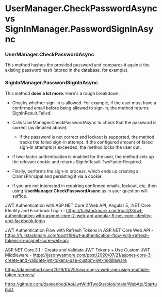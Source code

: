 ﻿# UserManager.CheckPasswordAsync vs SignInManager.PasswordSignInAsync

###  UserManager.CheckPasswordAsync
This method hashes the provided password and compares it against the existing password hash (stored in the database, for example).

### SignInManager.PasswordSignInAsync

This method **does a lot more.** Here's a rough breakdown:

- Checks whether sign-in is allowed. For example, if the user must have a confirmed email before being allowed to sign-in, the method returns SignInResult.Failed.

- Calls UserManager.CheckPasswordAsync to check that the password is correct (as detailed above).

  - If the password is not correct and lockout is supported, the method tracks the failed sign-in attempt. If the configured amount of failed sign-in attempts is exceeded, the method locks the user out.

- If two-factor authentication is enabled for the user, the method sets up the relevant cookie and returns SignInResult.TwoFactorRequired.

- Finally, performs the sign-in process, which ends up creating a ClaimsPrincipal and persisting it via a cookie.

-  If you are not interested in requiring confirmed emails, lockout, etc, then using **UserManager.CheckPasswordAsync** as in your question will suffice.

JWT Authentication with ASP.NET Core 2 Web API, Angular 5, .NET Core Identity and Facebook Login - 
https://fullstackmark.com/post/13/jwt-authentication-with-aspnet-core-2-web-api-angular-5-net-core-identity-and-facebook-login

JWT Authentication Flow with Refresh Tokens in ASP.NET Core Web API - 
https://fullstackmark.com/post/19/jwt-authentication-flow-with-refresh-tokens-in-aspnet-core-web-api


ASP.NET Core 3.1 - Create and Validate JWT Tokens + Use Custom JWT Middleware -
https://jasonwatmore.com/post/2020/07/21/aspnet-core-3-create-and-validate-jwt-tokens-use-custom-jwt-middleware


https://damienbod.com/2019/10/25/securing-a-web-api-using-multiple-token-servers/

https://github.com/damienbod/ApiJwtWithTwoSts/blob/main/WebApi/Startup.cs

